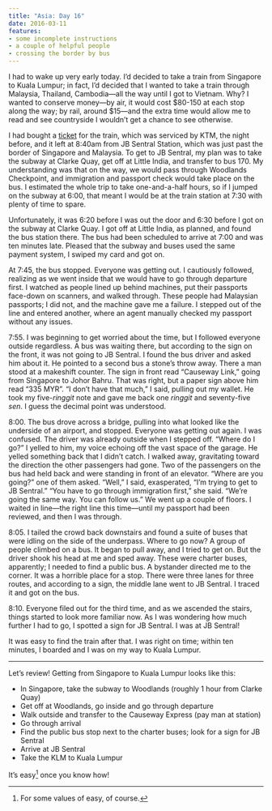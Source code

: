 ```yaml
---
title: "Asia: Day 16"
date: 2016-03-11
features:
- some incomplete instructions
- a couple of helpful people
- crossing the border by bus
---
```


I had to wake up very early today. I’d decided to take a train from Singapore to
Kuala Lumpur; in fact, I’d decided that I wanted to take a train through
Malaysia, Thailand, Cambodia—all the way until I got to Vietnam. Why? I wanted
to conserve money—by air, it would cost $80-150 at each stop along the way; by
rail, around $15—and the extra time would allow me to read and see countryside I
wouldn’t get a chance to see otherwise.

I had bought a [ticket](http://www.easybook.com/train) for the train, which was
serviced by KTM, the night before, and it left at 8:40am from JB Sentral
Station, which was just past the border of Singapore and Malaysia. To get to JB
Sentral, my plan was to take the subway at Clarke Quay, get off at Little India,
and transfer to bus 170. My understanding was that on the way, we would pass
through Woodlands Checkpoint, and immigration and passport check would take
place on the bus. I estimated the whole trip to take one-and-a-half hours, so if
I jumped on the subway at 6:00, that meant I would be at the train station at
7:30 with plenty of time to spare.

Unfortunately, it was 6:20 before I was out the door and 6:30 before I got on
the subway at Clarke Quay. I got off at Little India, as planned, and found the
bus station there. The bus had been scheduled to arrive at 7:00 and was ten
minutes late. Pleased that the subway and buses used the same payment
system, I swiped my card and got on.

At 7:45, the bus stopped. Everyone was getting out. I cautiously followed,
realizing as we went inside that we would have to go through departure first. I
watched as people lined up behind machines, put their passports face-down on
scanners, and walked through. These people had Malaysian passports; I did not,
and the machine gave me a failure. I stepped out of the line and entered
another, where an agent manually checked my passport without any issues.

7:55. I was beginning to get worried about the time, but I followed everyone
outside regardless. A bus was waiting there, but according to the sign on the
front, it was not going to JB Sentral. I found the bus driver and asked him
about it. He pointed to a second bus a stone’s throw away. There a man stood at
a makeshift counter. The sign in front read “Causeway Link,” going from
Singapore to Johor Bahru. That was right, but a paper sign above him read “335
MYR”. “I don’t have that much,” I said, pulling out my wallet. He took my
five-*ringgit* note and gave me back one *ringgit* and seventy-five *sen*. I
guess the decimal point was understood.

8:00. The bus drove across a bridge, pulling into what looked like the underside
of an airport, and stopped. Everyone was getting out again. I was confused. The
driver was already outside when I stepped off. “Where do I go?” I yelled to him,
my voice echoing off the vast space of the garage. He yelled something back that
I didn’t catch. I walked away, gravitating toward the direction the other
passengers had gone. Two of the passengers on the bus had held back and were
standing in front of an elevator. “Where are you going?” one of them asked.
“Well,” I said, exasperated, “I’m trying to get to JB Sentral.” “You have to go
through immigration first,” she said. “We’re going the same way. You can follow
us.” We went up a couple of floors. I waited in line—the right line this
time—until my passport had been reviewed, and then I was through.

8:05. I tailed the crowd back downstairs and found a suite of buses that were
idling on the side of the underpass. Where to go now? A group of people climbed
on a bus. It began to pull away, and I tried to get on. But the driver shook his
head at me and sped away. These were charter buses, apparently; I needed to find
a public bus. A bystander directed me to the corner. It was a horrible place for
a stop. There were three lanes for three routes, and according to a sign, the
middle lane went to JB Sentral. I traced it and got on the bus.

8:10. Everyone filed out for the third time, and as we ascended the stairs,
things started to look more familiar now. As I was wondering how much further I
had to go, I spotted a sign for JB Sentral. I was at JB Sentral!

It was easy to find the train after that. I was right on time; within ten
minutes, I boarded and I was on my way to Kuala Lumpur.

---

Let’s review! Getting from Singapore to Kuala Lumpur looks like this:

* In Singapore, take the subway to Woodlands (roughly 1 hour from Clarke Quay)
* Get off at Woodlands, go inside and go through departure
* Walk outside and transfer to the Causeway Express (pay man at station)
* Go through arrival
* Find the public bus stop next to the charter buses; look for a sign for JB
  Sentral
* Arrive at JB Sentral
* Take the KLM to Kuala Lumpur

It’s easy[^fn1] once you know how!

[^fn1]: For some values of easy, of course.
